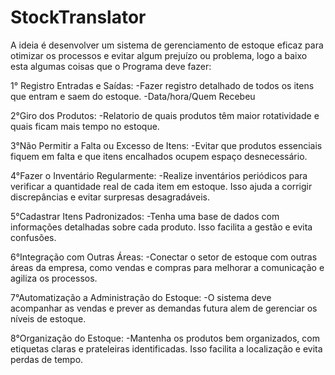 # StockTranslator
A ideia é desenvolver um sistema de gerenciamento de estoque eficaz para otimizar os processos e evitar algum prejuízo ou problema, logo a baixo esta algumas coisas que o Programa deve fazer:

1° Registro Entradas e Saídas:
-Fazer registro detalhado de todos os itens que entram e saem do estoque. 
-Data/hora/Quem Recebeu

2°Giro dos Produtos:
-Relatorio de quais produtos têm maior rotatividade e quais ficam mais tempo no estoque.

3°Não Permitir a Falta ou Excesso de Itens:
-Evitar que produtos essenciais fiquem em falta e que itens encalhados ocupem espaço desnecessário.

4°Fazer o Inventário Regularmente:
-Realize inventários periódicos para verificar a quantidade real de cada item em estoque. Isso ajuda a corrigir discrepâncias e evitar
surpresas desagradáveis.

5°Cadastrar Itens Padronizados:
-Tenha uma base de dados com informações detalhadas sobre cada produto. Isso facilita a gestão e evita confusões.

6°Integração com Outras Áreas:
-Conectar o setor de estoque com outras áreas da empresa, como vendas e compras para melhorar a comunicação e agiliza os processos.

7°Automatização a Administração do Estoque:
-O sistema deve acompanhar as vendas e prever as demandas futura alem de gerenciar os níveis de estoque.

8°Organização do Estoque:
-Mantenha os produtos bem organizados, com etiquetas claras e prateleiras identificadas. Isso facilita a localização e evita perdas de tempo.
